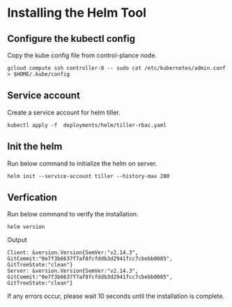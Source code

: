 # Installing the Helm Tool


## Configure the kubectl config

Copy the kube config file from control-plance node. 

```
gcloud compute ssh controller-0 -- sudo cat /etc/kubernetes/admin.conf > $HOME/.kube/config
```

## Service account

Create a service account for helm tiller.

```
kubectl apply -f  deployments/helm/tiller-rbac.yaml 
```

## Init the helm

Run below command to initialize the helm on server. 

```
helm init --service-account tiller --history-max 200
```

## Verfication

Run below command to verify the installation.

```
helm version
```

Output

```
Client: &version.Version{SemVer:"v2.14.3", GitCommit:"0e7f3b6637f7af8fcfddb3d2941fcc7cbebb0085", GitTreeState:"clean"}
Server: &version.Version{SemVer:"v2.14.3", GitCommit:"0e7f3b6637f7af8fcfddb3d2941fcc7cbebb0085", GitTreeState:"clean"}
```

If any errors occur, please wait 10 seconds until the installation is complete.